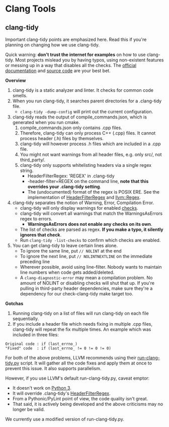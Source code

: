 # Clang Tools

## clang-tidy

Important clang-tidy points are emphasized here. Read this if you're planning on changing how we use clang-tidy.

Quick warning: **don't trust the internet for examples** on how to use clang-tidy. Most projects mislead you by having typos, using non-existent features or messing up in a way that disables all the checks. The [official documentation](https://clang.llvm.org/extra/clang-tidy/index.html) and [source code](https://clang.llvm.org/extra/doxygen/dir_83d3dc8f7afce718e8cda93164271fb8.html) are your best bet.

**Overview**

1. clang-tidy is a static analyzer and linter. It checks for common code smells.
2. When you run clang-tidy, it searches parent directories for a .clang-tidy file.
    - `clang-tidy -dump-config` will print out the current configuration.
3. clang-tidy reads the output of compile_commands.json, which is generated when you run cmake.
    1. compile_commands.json only contains .cpp files.
    2. Therefore, clang-tidy can only process C++ (.cpp) files. It cannot process header (.h) files by themselves.
    3. clang-tidy will however process .h files which are included in a .cpp file.
    4. You might not want warnings from all header files, e.g. only src/, not third_party/.
    5. clang-tidy only supports whitelisting headers via a single regex string.
        - HeaderFilterRegex: 'REGEX' in .clang-tidy
        - -header-filter=REGEX on the command line, **note that this overrides your .clang-tidy setting**.
        - The (undocumented) format of the regex is POSIX ERE. See the implementation of [HeaderFilterRegex](https://clang.llvm.org/extra/doxygen/ClangTidyDiagnosticConsumer_8cpp_source.html#l00533) and [llvm::Regex](http://llvm.org/doxygen/Regex_8h_source.html#l00040).
4. clang-tidy separates the notion of Warning, Error, Compilation Error.
    - clang-tidy will only display warnings for enabled [checks](https://clang.llvm.org/extra/clang-tidy/checks/list.html).
    - clang-tidy will convert all warnings that match the WarningsAsErrors regex to errors.
        - **WarningsAsErrors does not enable any checks on its own**.
    - The list of checks are parsed as regex. **If you make a typo, it silently ignores that check**.
    - Run `clang-tidy -list-checks` to confirm which checks are enabled.
5. You can get clang-tidy to leave certain lines alone.
    - To ignore the same line, put `// NOLINT` at the end
    - To ignore the next line, put `// NOLINTNEXTLINE` on the immediate preceding line
    - Wherever possible, avoid using line-filter. Nobody wants to maintain line numbers when code gets added/deleted.
    - A `clang-diagnostic-error` may mean a compilation problem. No amount of NOLINT or disabling checks will shut that up. If you're pulling in third-party header dependencies, make sure they're a dependency for our check-clang-tidy make target too.

**Gotchas**

1. Running clang-tidy on a list of files will run clang-tidy on each file sequentially.
2. If you include a header file which needs fixing in multiple .cpp files, clang-tidy will repeat the fix multiple times. An example which was included in three files:
```
Original code : if (last_errno_)
"Fixed" code  : if (last_errno_ != 0 != 0 != 0)
```

For both of the above problems, LLVM recommends using their [run-clang-tidy.py](https://github.com/llvm-mirror/clang-tools-extra/blob/master/clang-tidy/tool/run-clang-tidy.py) script. It will gather all the code fixes and apply them at once to prevent this issue. It also supports parallelism.

However, if you use LLVM's default run-clang-tidy.py, caveat emptor:

- It doesn't work on [Python 3](https://github.com/llvm-mirror/clang-tools-extra/blob/master/clang-tidy/tool/run-clang-tidy.py#L166).
- It will override .clang-tidy's [HeaderFilterRegex](https://github.com/llvm-mirror/clang-tools-extra/blob/master/clang-tidy/tool/run-clang-tidy.py#L86).
- From a Pythonic/PyLint point of view, the code quality isn't great.
- That said, it is actively being developed and the above criticisms may no longer be valid.

We currently use a modified version of run-clang-tidy.py.
